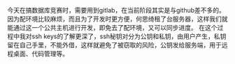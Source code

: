 今天在搞数据库竞赛时，需要用到gitlab，在当前阶段其实是与github差不多的。
因为配环境比较麻烦，而且为了开发时更方便，何思绮租了台服务器，这样我们就能通过这一个公共主机进行开发，即免去了配环境，又可以同步进度。
在这个过程中我对ssh keys的了解更深了，ssh秘钥对分为公钥和私钥，由用户产生，私钥留在自己手里，不能外借，这样就避免了被窃取的风险，公钥发给服务端，用于远程桌面、代码管理等。